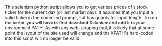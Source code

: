 This selenium python script allows you to get various prices of a stock ticker for the current day (or last market day). It assumes that you input a valid ticker in the command prompt, but has guards for input length. To run the script, you will have to first download Selenium and add it to your environment PATH. As with any web-scraping tool, it is likely that at some point the layout of the site used will change and the XPATH's hard-coded into this script will no longer be valid.
